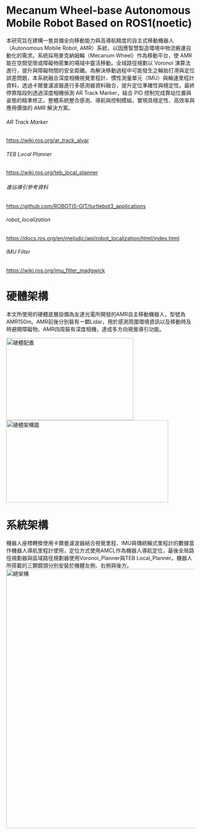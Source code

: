 # Mecanum Wheel-base Autonomous Mobile Robot Based on ROS1(noetic)
本研究旨在建構一套具備全向移動能力與高導航精度的自主式移動機器人（Autonomous Mobile Robot, AMR）系統，以因應智慧製造環境中物流搬運自動化的需求。系統採用麥克納姆輪（Mecanum Wheel）作為移動平台，使 AMR 能在空間受限或障礙物密集的場域中靈活移動。全域路徑規劃以 Voronoi 演算法進行，提升與障礙物間的安全距離。為解決移動過程中可能發生之輪胎打滑與定位誤差問題，本系統融合深度相機視覺里程計、慣性測量單元（IMU）與輪速里程計資料，透過卡爾曼濾波器進行多感測器資料融合，提升定位準確性與穩定性。最終停靠階段則透過深度相機偵測 AR Track Marker，結合 PID 控制完成靠站位置與姿態的精準修正。整體系統整合感測、導航與控制模組，實現具穩定性、高效率與應用價值的 AMR 解決方案。
###### AR Track Marker
https://wiki.ros.org/ar_track_alvar
###### TEB Local Planner
https://wiki.ros.org/teb_local_planner
###### 進佔導引參考資料
https://github.com/ROBOTIS-GIT/turtlebot3_applications
###### robot_localization
https://docs.ros.org/en/melodic/api/robot_localization/html/index.html
###### IMU Filter
https://wiki.ros.org/imu_filter_madgwick

# 硬體架構
本文所使用的硬體底層設備為友達光電所開發的AMR自主移動機器人，型號為AMR150m。AMR前後分別裝有一顆Lidar，用於感測周圍環境資訊以及移動時及時避開障礙物。AMR四周裝有深度相機，達成多方向視覺導引功能。

<img width="340" height="220" alt="硬體配置" src="https://github.com/user-attachments/assets/7d3356aa-13d1-498a-bd77-3e29d3132962" /><img width="433" height="220" alt="硬體架構圖" src="https://github.com/user-attachments/assets/e854b2ae-f3f6-4b02-b7c5-29adba7f8c43" />
# 系統架構
機器人座標轉換使用卡爾曼濾波器結合視覺里程、IMU與傳統輪式里程計的數據當作機器人導航里程計使用，定位方式使用AMCL作為機器人導航定位，最後全局路徑規劃器與區域路徑規劃器使用Voronoi_Planner與TEB Local_Planner。機器人所搭載的三顆鏡頭分別安裝於機體左側、右側與後方。
<img width="1468" height="693" alt="總架構" src="https://github.com/user-attachments/assets/d1df0a53-16ac-455a-8dd3-e54979b181a9" />

